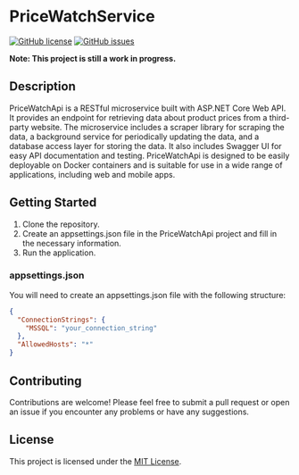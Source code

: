 # PriceWatchService

[![GitHub license](https://img.shields.io/github/license/Tanzgarnele/PriceWatchService.svg?style=flat-square)](https://github.com/Tanzgarnele/PriceWatchService/blob/master/LICENSE)
[![GitHub issues](https://img.shields.io/github/issues/Tanzgarnele/PriceWatchService.svg?style=flat-square)](https://github.com/Tanzgarnele/PriceWatchService/issues)

**Note: This project is still a work in progress.**

## Description

PriceWatchApi is a RESTful microservice built with ASP.NET Core Web API. It provides an endpoint for retrieving data about product prices from a third-party website. The microservice includes a scraper library for scraping the data, a background service for periodically updating the data, and a database access layer for storing the data. It also includes Swagger UI for easy API documentation and testing. PriceWatchApi is designed to be easily deployable on Docker containers and is suitable for use in a wide range of applications, including web and mobile apps.

## Getting Started
1. Clone the repository.
2. Create an appsettings.json file in the PriceWatchApi project and fill in the necessary information.
3. Run the application.

### appsettings.json
You will need to create an appsettings.json file with the following structure:

```json
{
  "ConnectionStrings": {
    "MSSQL": "your_connection_string"
  },
  "AllowedHosts": "*"
}
```

## Contributing

Contributions are welcome! Please feel free to submit a pull request or open an issue if you encounter any problems or have any suggestions.

## License

This project is licensed under the [MIT License](https://github.com/<USERNAME>/<REPO_NAME>/blob/master/LICENSE).
